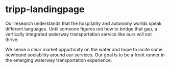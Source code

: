 # tripp-landingpage

Our research understands that the hospitality and autonomy worlds speak different languages. Until someone figures out how to bridge that gap, a vertically integrated waterway transportation service like ours will not thrive. 

We sense a clear market opportunity on the water and hope to incite some newfound sociability around our services.  Our goal is to be a front runner in the emerging waterway transportation experience.

